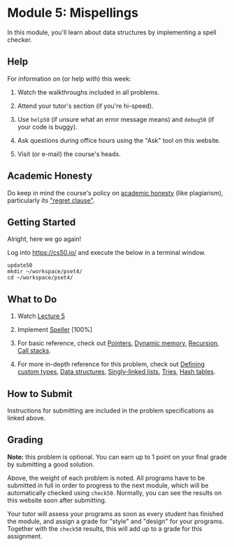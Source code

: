 # Module 5: Mispellings

In this module, you'll learn about data structures by implementing a spell checker.

## Help

For information on (or help with) this week:

1. Watch the walkthroughs included in all problems.

2. Attend your tutor's section (if you're hi-speed).

3. Use `help50` (if unsure what an error message means) and `debug50` (if your code is buggy).

4. Ask questions during office hours using the "Ask" tool on this website.

5. Visit (or e-mail) the course's heads.

## Academic Honesty

Do keep in mind the course's policy on [academic honesty](/syllabus#academic_honesty) (like plagiarism), particularly its ["regret clause"](/syllabus#regret).

## Getting Started

Alright, here we go again!

Log into <https://cs50.io/> and execute the below in a terminal window.

    update50
    mkdir ~/workspace/pset4/
    cd ~/workspace/pset4/

## What to Do

1. Watch [Lecture 5](/lectures/lecture-5)

2. Implement [Speller](/problems/speller) [100%]

3. For basic reference, check out [Pointers](https://www.youtube.com/embed/XISnO2YhnsY?autoplay=1&rel=0), [Dynamic memory](https://www.youtube.com/embed/9uhSYDY4sxA?autoplay=1&rel=0), [Recursion](https://www.youtube.com/embed/mz6tAJMVmfM?autoplay=1&rel=0), [Call stacks](https://www.youtube.com/embed/j_oJoK0LoJY?autoplay=1&rel=0).

4. For more in-depth reference for this problem, check out [Defining custom types](https://www.youtube.com/embed/v7MdPP2fyj4?autoplay=1&rel=0), [Data structures](https://www.youtube.com/embed/3uGchQbk7g8?autoplay=1&rel=0), [Singly-linked lists](https://www.youtube.com/embed/zQI3FyWm144?autoplay=1&rel=0), [Tries](https://www.youtube.com/embed/MC-iQHFdEDI?autoplay=1&rel=0), [Hash tables](https://www.youtube.com/embed/2wyCY1sX9II?autoplay=1&rel=0).


## How to Submit

Instructions for submitting are included in the problem specifications as linked above.


## Grading

**Note:** this problem is optional. You can earn up to 1 point on your final grade by submitting a good solution.

Above, the weight of each problem is noted. All programs have to be submitted in full in order to progress to the next module, which will be automatically checked using `check50`. Normally, you can see the results on this website soon after submitting.

Your tutor will assess your programs as soon as every student has finished the module, and assign a grade for "style" and "design" for your programs. Together with the `check50` results, this will add up to a grade for this assignment.
